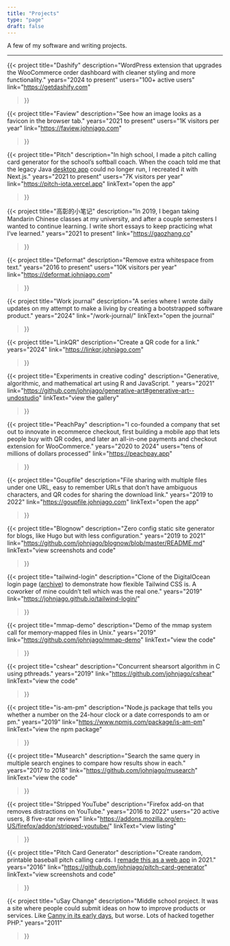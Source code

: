 ```yaml
---
title: "Projects"
type: "page"
draft: false
---
```


A few of my software and writing projects.

***

{{< project
	title="Dashify"
	description="WordPress extension that upgrades the WooCommerce order dashboard with cleaner styling and more functionality."
	years="2024 to present"
	users="100+ active users"
	link="https://getdashify.com"
>}}

{{< project
	title="Faview"
	description="See how an image looks as a favicon in the browser tab."
	years="2021 to present"
	users="1K visitors per year"
	link="https://faview.johnjago.com"
>}}

{{< project
	title="Pitch"
	description="In high school, I made a pitch calling card generator for the school’s softball coach. When the coach told me that the legacy Java [desktop app](#pitch-card-generator) could no longer run, I recreated it with Next.js."
	years="2021 to present"
	users="7K visitors per year"
	link="https://pitch-iota.vercel.app"
	linkText="open the app"
>}}

{{< project
	title="高彰的小笔记"
	description="In 2019, I began taking Mandarin Chinese classes at my university, and after a couple semesters I wanted to continue learning. I write short essays to keep practicing what I’ve learned."
	years="2021 to present"
	link="https://gaozhang.co"
>}}

{{< project
	title="Deformat"
	description="Remove extra whitespace from text."
	years="2016 to present"
	users="10K visitors per year"
	link="https://deformat.johnjago.com"
>}}

{{< project
	title="Work journal"
	description="A series where I wrote daily updates on my attempt to make a living by creating a bootstrapped software product."
	years="2024"
	link="/work-journal/"
	linkText="open the journal"
>}}

{{< project
	title="LinkQR"
	description="Create a QR code for a link."
	years="2024"
	link="https://linkqr.johnjago.com"
>}}

{{< project
	title="Experiments in creative coding"
	description="Generative, algorithmic, and mathematical art using R and JavaScript. "
	years="2021"
	link="https://github.com/johnjago/generative-art#generative-art--undostudio"
	linkText="view the gallery"
>}}

{{< project
	title="PeachPay"
	description="I co-founded a company that set out to innovate in ecommerce checkout, first building a mobile app that lets people buy with QR codes, and later an all-in-one payments and checkout extension for WooCommerce."
	years="2020 to 2024"
	users="tens of millions of dollars processed"
	link="https://peachpay.app"
>}}

{{< project
	title="Goupfile"
	description="File sharing with multiple files under one URL, easy to remember URLs that don’t have ambiguous characters, and QR codes for sharing the download link."
	years="2019 to 2022"
	link="https://goupfile.johnjago.com"
	linkText="open the app"
>}}

{{< project
	title="Blognow"
	description="Zero config static site generator for blogs, like Hugo but with less configuration."
	years="2019 to 2021"
	link="https://github.com/johnjago/blognow/blob/master/README.md"
	linkText="view screenshots and code"
>}}

{{< project
	title="tailwind-login"
	description="Clone of the DigitalOcean login page ([archive](http://web.archive.org/web/20190113042309/https://cloud.digitalocean.com/login)) to demonstrate how flexible Tailwind CSS is. A coworker of mine couldn’t tell which was the real one."
	years="2019"
	link="https://johnjago.github.io/tailwind-login/"
>}}

{{< project
	title="mmap-demo"
	description="Demo of the mmap system call for memory-mapped files in Unix."
	years="2019"
	link="https://github.com/johnjago/mmap-demo"
	linkText="view the code"
>}}

{{< project
	title="cshear"
	description="Concurrent shearsort algorithm in C using pthreads."
	years="2019"
	link="https://github.com/johnjago/cshear"
	linkText="view the code"
>}}

{{< project
	title="is-am-pm"
	description="Node.js package that tells you whether a number on the 24-hour clock or a date corresponds to am or pm."
	years="2019"
	link="https://www.npmjs.com/package/is-am-pm"
	linkText="view the npm package"
>}}

{{< project
	title="Musearch"
	description="Search the same query in multiple search engines to compare how results show in each."
	years="2017 to 2018"
	link="https://github.com/johnjago/musearch"
	linkText="view the code"
>}}

{{< project
	title="Stripped YouTube"
	description="Firefox add-on that removes distractions on YouTube."
	years="2016 to 2022"
	users="20 active users, 8 five-star reviews"
	link="https://addons.mozilla.org/en-US/firefox/addon/stripped-youtube/"
	linkText="view listing"
>}}

{{< project
	title="Pitch Card Generator"
	description="Create random, printable baseball pitch calling cards. I [remade this as a web app](#pitch) in 2021."
	years="2016"
	link="https://github.com/johnjago/pitch-card-generator"
	linkText="view screenshots and code"
>}}

{{< project
	title="uSay Change"
	description="Middle school project. It was a site where people could submit ideas on how to improve products or services. Like [Canny in its early days](https://baremetrics.com/blog/canny-bootstrapped-800k-arr), but worse. Lots of hacked together PHP."
	years="2011"
>}}

